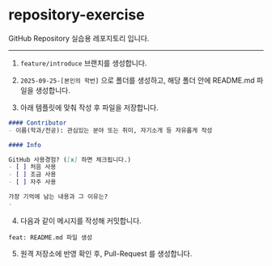 # repository-exercise
GitHub Repository 실습용 레포지토리 입니다.

---

1. `feature/introduce` 브랜치를 생성합니다.

2. `2025-09-25-[본인의 학번]` 으로 폴더를 생성하고, 해당 폴더 안에 README.md 파일을 생성합니다.

3. 아래 템플릿에 맞춰 작성 후 파일을 저장합니다. 

```markdown
#### Contributor
- 이름(학과/전공): 관심있는 분야 또는 취미, 자기소개 등 자유롭게 작성

#### Info

GitHub 사용경험? ([x] 하면 체크됩니다.)
- [ ] 처음 사용
- [ ] 조금 사용
- [ ] 자주 사용

가장 기억에 남는 내용과 그 이유는? 
- 

```

4. 다음과 같이 메시지를 작성해 커밋합니다.
```
feat: README.md 파일 생성
```

5. 원격 저장소에 반영 확인 후, Pull-Request 를 생성합니다. 
